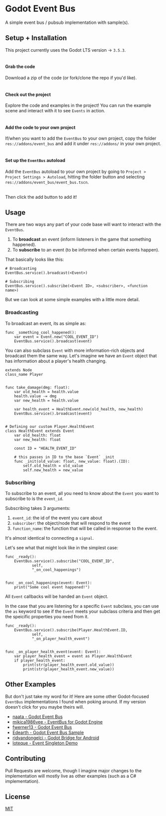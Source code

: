 # Godot Event Bus
A simple event bus / pubsub implementation with sample(s).

## Setup + Installation
This project currently uses the Godot LTS version -> `3.5.3`.
<br><br>

#### Grab the code
Download a zip of the code (or fork/clone the repo if you'd like).
<br><br>

#### Check out the project
Explore the code and examples in the project! 
You can run the example scene and interact with it to see `Events` in action.
<br><br>

#### Add the code to your own project
If/when you want to add the `EventBus` to your own project, copy the folder `res://addons/event_bus` and add it under `res://addons/` in your own project. 
<br><br>

#### Set up the `EventBus` autoload
Add the `EventBus` autoload to your own project by going to `Project > Project Settings > Autoload`, hitting the folder button and selecting `res://addons/event_bus/event_bus.tscn`. 
<br><br>

Then click the add button to add it! 

## Usage 
There are two ways any part of your code base will want to interact with the `EventBus`.
1. To **broadcast** an event (inform listeners in the game that something happened).
2. To **subscribe** to an event (to be informed when certain events happen).

That basically looks like this:
```gdscript
# Broadcasting
EventBus.service().broadcast(<Event>)

# Subscribing
EventBus.service().subscribe(<Event ID>, <subscriber>, <function name>)
```

But we can look at some simple examples with a little more detail.

### Broadcasting
To broadcast an event, its as simple as:
```gdscript
func _something_cool_happened():
    var event = Event.new("COOL_EVENT_ID")
    EventBus.service().broadcast(event)
```

You can also subclass `Event` with more information-rich objects and broadcast them the same way. Let's imagine we have an `Event` object that has information about a player's health changing.

```gdscript
extends Node
class_name Player


func take_damage(dmg: float):
    var old_health = health.value
    health.value -= dmg
    var new_health = health.value

    var health_event = HealthEvent.new(old_health, new_health)
    EventBus.service().broadcast(event)


# Defining our custom Player.HealthEvent
class HealthEvent extends Event
    var old_health: float
    var new_health: float

    const ID = "HEALTH_EVENT_ID"

    # this passes in ID to the base `Event` _init
    func _init(old_value: float, new_value: float).(ID):
        self.old_health = old_value
        self.new_health = new_value

```

### Subscribing
To subscribe to an event, all you need to know about the `Event` you want to subscribe to is the `event_id`.

Subscribing takes 3 arguments:
1. `event_id`: the id of the event you care about
2. `subscriber`: the object/node that will respond to the event
3. `function_name`: the function that will be called in response to the event. 

It's almost identical to connecting a `signal`.

Let's see what that might look like in the simplest case:

```gdscript
func _ready():
    EventBus.service().subscribe("COOL_EVENT_ID",
            self, 
            "_on_cool_happenings")


func _on_cool_happenings(event: Event):
    print("Some cool event happened!")
```

All `Event` callbacks will be handed an `Event` object. 

In the case that you are listening for a specific `Event` subclass, you can use the `as` keyword to see if the `Event` meets your subclass criteria and then get the speicific properties you need from it. 

```gdscript
func _ready():
    EventBus.service().subscribe(Player.HealthEvent.ID,
            self, 
            "_on_player_health_event")


func _on_player_health_event(event: Event):
    var player_health_event = event as Player.HealthEvent
    if player_health_event:
        print(str(player_health_event.old_value))
        print(str(player_health_event.new_value))
```

## Other Examples
But don't just take my word for it! Here are some other Godot-focused `EventBus` implementations I found when poking around. If my version doesn't click for you maybe theirs will. 

- [naata - Godot Event Bus](https://github.com/Naata/godot-event-bus)
- [mikica1986vee - EventBus for Godot Engine](https://github.com/mikica1986vee/EventBus_for_Godot_engine)
- [fwerner13 - Godot Event Bus](https://github.com/fwerner13/godot-event-bus)
- [Edearth - Godot Event Bus Sample](https://github.com/Edearth/godot-event-bus-sample)
- [ridvandongelci - Godot Bridge for Android](https://github.com/ridvandongelci/GodotBridge)
- [loteque - Event Singleton Demo](https://github.com/loteque/event-singleton-demo)

## Contributing
Pull Requests are welcome, though I imagine major changes to the implementation will mostly live as other examples (such as a C# implementation). 


## License
[MIT](https://choosealicense.com/licenses/mit/)